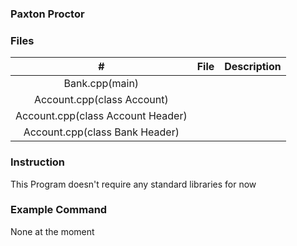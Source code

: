 
### Paxton Proctor

### Files

|   #   | File            | Description                                        |
| :---: | --------------- | -------------------------------------------------- |
|   Bank.cpp(main) |  |
|   Account.cpp(class Account) |  |
|   Account.cpp(class Account Header) |  |
|   Account.cpp(class Bank Header) |  |

### Instruction

This Program doesn't require any standard libraries for now

### Example Command

None at the moment
